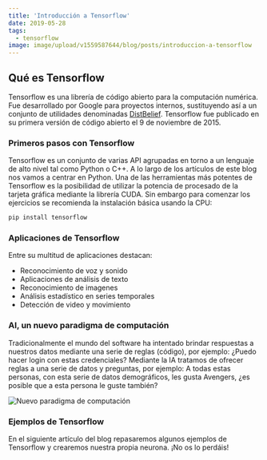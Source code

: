 ```yaml
---
title: 'Introducción a Tensorflow'
date: 2019-05-28
tags:
  - tensorflow
image: image/upload/v1559587644/blog/posts/introduccion-a-tensorflow
---
```

## Qué es Tensorflow

Tensorflow es una librería de código abierto para la computación numérica. Fue desarrollado por Google para proyectos 
internos, sustituyendo así a un conjunto de utilidades denominadas 
[DistBelief](https://es.wikipedia.org/wiki/TensorFlow#DistBelief "DistBelief"). Tensorflow fue publicado en su primera 
versión de código abierto el 9 de noviembre de 2015.

### Primeros pasos con Tensorflow

Tensorflow es un conjunto de varias API agrupadas en torno a un lenguaje de alto nivel tal como Python o C++. A lo largo 
de los artículos de este blog nos vamos a centrar en Python. Una de las herramientas más potentes de Tensorflow es la 
posibilidad de utilizar la potencia de procesado de la tarjeta gráfica mediante la librería CUDA. Sin embargo para 
comenzar los ejercicios se recomienda la instalación básica usando la CPU:

```python
pip install tensorflow
```

### Aplicaciones de Tensorflow

Entre su multitud de aplicaciones destacan:

- Reconocimiento de voz y sonido
- Aplicaciones de análisis de texto
- Reconocimiento de imagenes
- Análisis estadístico en series temporales
- Detección de video y movimiento

### AI, un nuevo paradigma de computación

Tradicionalmente el mundo del software ha intentado brindar respuestas a nuestros datos mediante una serie de reglas 
(código), por ejemplo: ¿Puedo hacer login con estas credenciales?
Mediante la IA tratamos de ofrecer reglas a una serie de datos y preguntas, por ejemplo:
A todas estas personas, con esta serie de datos demográficos, les gusta Avengers, ¿es posible que a esta persona le 
guste también?

![Nuevo paradigma de computación](https://res.cloudinary.com/dervmg1zk/image/upload/v1559558485/blog/posts/nuevo-paradigma_nrtzx7.png)

### Ejemplos de Tensorflow

En el siguiente artículo del blog repasaremos algunos ejemplos de Tensorflow y crearemos nuestra propia neurona.
¡No os lo perdáis!

